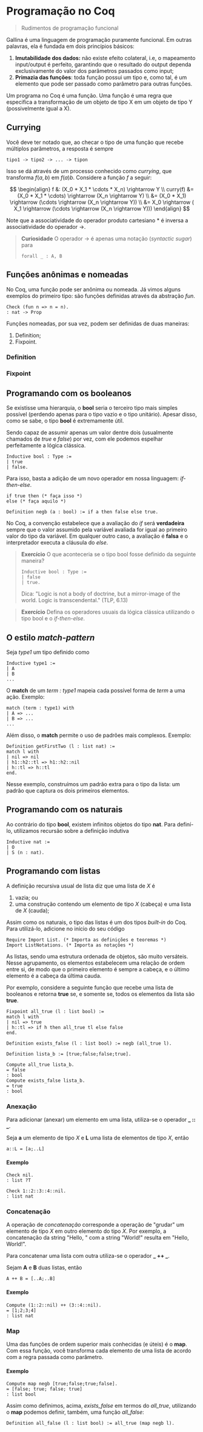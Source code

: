 # Programação no Coq

> Rudimentos de programação funcional

Gallina é uma linguagem de programação puramente funcional. Em outras palavras, ela é fundada em dois princípios básicos: 

1. **Imutabilidade dos dados:** não existe efeito colateral, i.e, o mapeamento input/output é perfeito, garantindo que o resultado do output dependa exclusivamente do valor dos parâmetros passados como input;
2. **Primazia das funções**: toda função possui um tipo e, como tal, é um elemento que pode ser passado como parâmetro para outras funções.

Um programa no Coq é uma função. Uma função é uma regra que especifica a transformação de um objeto de tipo X em um objeto de tipo Y (possivelmente igual a X). 

## Currying

Você deve ter notado que, ao checar o tipo de uma função que recebe múltiplos parâmetros, a resposta é sempre

```
tipo1 -> tipo2 -> ... -> tipon
```

Isso se dá através de um processo conhecido como *currying*, que transforma $f (a, b)$ em $f(a) b$. Considere a função $f$ a seguir:

$$
\begin{align}
f &: (X_0 * X_1 * \cdots * X_n) \rightarrow Y \\
curry(f)  &= (X_0 * X_1 * \cdots) \rightarrow (X_n \rightarrow Y)  \\
  &= (X_0 * X_1) \rightarrow (\cdots \rightarrow (X_n \rightarrow Y)) \\
    &= X_0 \rightarrow ( X_1 \rightarrow (\cdots \rightarrow (X_n \rightarrow Y)))  
\end{align}
$$

Note que a associatividade do operador produto cartesiano $*$ é inversa a associatividade do operador $\rightarrow$.

> **Curiosidade**
> O operador $\rightarrow$ é apenas uma notação (*syntactic sugar*) para 
> ```coq
> forall _ : A, B
> ```

## Funções anônimas e nomeadas

No Coq, uma função pode ser anônima ou nomeada. Já vimos alguns exemplos do primeiro tipo: são funções definidas através da abstração *fun*.

```coq
Check (fun n => n = n).
: nat -> Prop
```

Funções nomeadas, por sua vez, podem ser definidas de duas maneiras:

1. Definition;
2. Fixpoint.

### Definition

### Fixpoint

## Programando com os booleanos

Se existisse uma hierarquia, o **bool** seria o terceiro tipo mais simples possível (perdendo apenas para o tipo vazio e o tipo unitário). Apesar disso, como se sabe, o tipo **bool** é extremamente útil. 

Sendo capaz de assumir apenas um valor dentre dois (usualmente chamados de *true* e *false*) por vez, com ele podemos espelhar perfeitamente a lógica clássica.

```coq
Inductive bool : Type :=
| true
| false.
```

Para isso, basta a adição de um novo operador em nossa linguagem: *if-then-else*. 

```coq
if true then (* faça isso *)
else (* faça aquilo *)
```

```coq
Definition negb (a : bool) := if a then false else true.
```
No Coq, a convenção estabelece que a avaliação do *if* será **verdadeira** sempre que o valor assumido pela variável avaliada for igual ao primeiro valor do tipo da variável. Em qualquer outro caso, a avaliação é **falsa** e o interpretador executa a cláusula do *else*.

> **Exercício**
> O que aconteceria se o tipo bool fosse definido da seguinte maneira?
>```coq
>Inductive bool : Type :=
>| false
>| true.
>```
> Dica: "Logic is not a body of doctrine, but a mirror-image of the world. Logic is transcendental." (TLP, 6.13)

> **Exercício**
> Defina os operadores usuais da lógica clássica utilizando o tipo bool e o *if-then-else*.

## O estilo *match-pattern*

Seja *type1* um tipo definido como

```coq
Inductive type1 :=
| A
| B
...
```
O **match** de um *term : type1* mapeia cada possível forma de *term* a uma ação. Exemplo:

```coq
match (term : type1) with
| A => ...
| B => ...
...
```

Além disso, o **match** permite o uso de padrões mais complexos. Exemplo:

```coq
Definition getFirstTwo (l : list nat) :=
match l with
| nil => nil
| h1::h2::tl => h1::h2::nil
| h::tl => h::tl
end.
```

Nesse exemplo, construímos um padrão extra para o tipo da lista: um padrão que captura os dois primeiros elementos.

## Programando com os naturais

Ao contrário do tipo **bool**, existem infinitos objetos do tipo **nat**. Para definí-lo, utilizamos recursão sobre a definição indutiva

```coq
Inductive nat :=
| O
| S (n : nat).
```


## Programando com listas

A definição recursiva usual de lista diz que uma lista de *X* é

1. vazia; ou
2. uma construção contendo um elemento de tipo *X* (cabeça) e uma lista de *X* (cauda);

Assim como os naturais, o tipo das listas é um dos tipos *built-in* do Coq. Para utilizá-lo, adicione no início do seu código

```coq
Require Import List. (* Importa as definições e teoremas *)
Import ListNotations. (* Importa as notações *)
```

As listas, sendo uma estrutura ordenada de objetos, são muito versáteis. Nesse agrupamento, os elementos estabelecem uma relação de ordem entre si, de modo que o primeiro elemento é sempre a cabeça, e o último elemento é a cabeça da última cauda.

Por exemplo, considere a seguinte função que recebe uma lista de booleanos e retorna **true** se, e somente se, todos os elementos da lista são **true**.

```coq
Fixpoint all_true (l : list bool) :=
match l with
| nil => true
| h::tl => if h then all_true tl else false
end.

Definition exists_false (l : list bool) := negb (all_true l).
```


```coq
Definition lista_b := [true;false;false;true].
```


```coq
Compute all_true lista_b.
= false
: bool
Compute exists_false lista_b.
= true
: bool
```

### Anexação

Para adicionar (anexar) um elemento em uma lista, utiliza-se o operador **_ :: _**.

Seja **a** um elemento de tipo *X* e **L** uma lista de elementos de tipo *X*, então

```
a::L = [a;..L]
```

#### Exemplo

```coq
Check nil.
: list ?T
```

```coq
Check 1::2::3::4::nil.
: list nat
```

### Concatenação

A operação de *concatenação* corresponde a operação de "grudar" um elemento de tipo *X* em outro elemento do tipo *X*. Por exemplo, a concatenação da string "Hello, " com a string "World!" resulta em "Hello, World!".

Para concatenar uma lista com outra utiliza-se o operador **_ ++ _**. 

Sejam **A** e **B** duas listas, então

```
A ++ B = [..A;..B]
```

#### Exemplo

```coq
Compute (1::2::nil) ++ (3::4::nil).
= [1;2;3;4]
: list nat
```

### Map

Uma das funções de ordem superior mais conhecidas (e úteis) é o **map**. Com essa função, você transforma cada elemento de uma lista de acordo com a regra passada como parâmetro.

#### Exemplo

```coq
Compute map negb [true;false;true;false].
= [false; true; false; true]
: list bool
```

Assim como definimos, acima, *exists_false* em termos do *all_true*, utilizando o **map** podemos definir, também, uma função *all_false*:

```coq
Definition all_false (l : list bool) := all_true (map negb l).
```